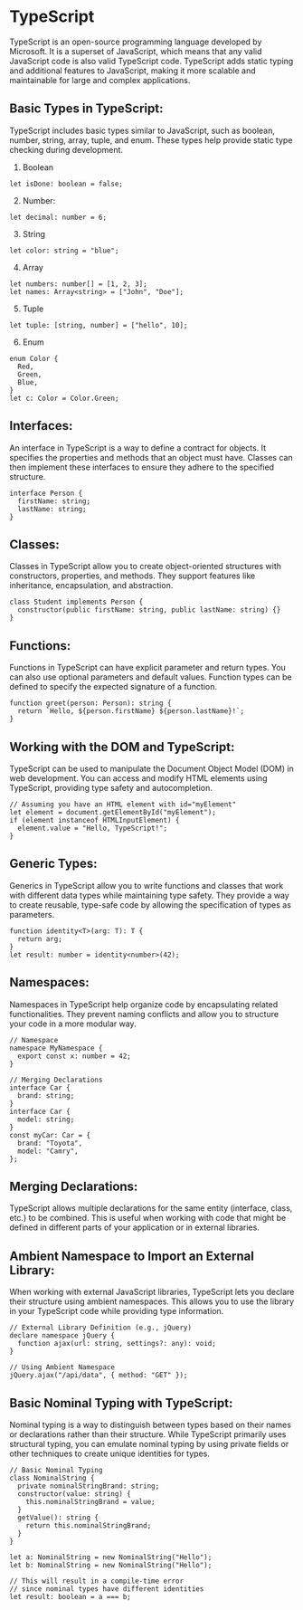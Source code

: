 # TypeScript
TypeScript is an open-source programming language developed by Microsoft. It is a superset of JavaScript, which means that any valid JavaScript code is also valid TypeScript code. TypeScript adds static typing and additional features to JavaScript, making it more scalable and maintainable for large and complex applications.

## Basic Types in TypeScript:
TypeScript includes basic types similar to JavaScript, such as boolean, number, string, array, tuple, and enum. These types help provide static type checking during development.

1. Boolean
```
let isDone: boolean = false;
```

2. Number:
```
let decimal: number = 6;
```

3. String
```
let color: string = "blue";
```

4. Array
```
let numbers: number[] = [1, 2, 3];
let names: Array<string> = ["John", "Doe"];
```

5. Tuple
```
let tuple: [string, number] = ["hello", 10];
```

6. Enum
```
enum Color {
  Red,
  Green,
  Blue,
}
let c: Color = Color.Green;
```


## Interfaces:
An interface in TypeScript is a way to define a contract for objects. It specifies the properties and methods that an object must have. Classes can then implement these interfaces to ensure they adhere to the specified structure.
```
interface Person {
  firstName: string;
  lastName: string;
}
```

## Classes:
Classes in TypeScript allow you to create object-oriented structures with constructors, properties, and methods. They support features like inheritance, encapsulation, and abstraction.
```
class Student implements Person {
  constructor(public firstName: string, public lastName: string) {}
}
```

## Functions:
Functions in TypeScript can have explicit parameter and return types. You can also use optional parameters and default values. Function types can be defined to specify the expected signature of a function.
```
function greet(person: Person): string {
  return `Hello, ${person.firstName} ${person.lastName}!`;
}
```

## Working with the DOM and TypeScript:
TypeScript can be used to manipulate the Document Object Model (DOM) in web development. You can access and modify HTML elements using TypeScript, providing type safety and autocompletion.
```
// Assuming you have an HTML element with id="myElement"
let element = document.getElementById("myElement");
if (element instanceof HTMLInputElement) {
  element.value = "Hello, TypeScript!";
}
```

## Generic Types:
Generics in TypeScript allow you to write functions and classes that work with different data types while maintaining type safety. They provide a way to create reusable, type-safe code by allowing the specification of types as parameters.
```
function identity<T>(arg: T): T {
  return arg;
}
let result: number = identity<number>(42);
```

## Namespaces:
Namespaces in TypeScript help organize code by encapsulating related functionalities. They prevent naming conflicts and allow you to structure your code in a more modular way.
```
// Namespace
namespace MyNamespace {
  export const x: number = 42;
}

// Merging Declarations
interface Car {
  brand: string;
}
interface Car {
  model: string;
}
const myCar: Car = {
  brand: "Toyota",
  model: "Camry",
};
```


## Merging Declarations:
TypeScript allows multiple declarations for the same entity (interface, class, etc.) to be combined. This is useful when working with code that might be defined in different parts of your application or in external libraries.


## Ambient Namespace to Import an External Library:
When working with external JavaScript libraries, TypeScript lets you declare their structure using ambient namespaces. This allows you to use the library in your TypeScript code while providing type information.
```
// External Library Definition (e.g., jQuery)
declare namespace jQuery {
  function ajax(url: string, settings?: any): void;
}

// Using Ambient Namespace
jQuery.ajax("/api/data", { method: "GET" });
```

## Basic Nominal Typing with TypeScript:
Nominal typing is a way to distinguish between types based on their names or declarations rather than their structure. While TypeScript primarily uses structural typing, you can emulate nominal typing by using private fields or other techniques to create unique identities for types.
```
// Basic Nominal Typing
class NominalString {
  private nominalStringBrand: string;
  constructor(value: string) {
    this.nominalStringBrand = value;
  }
  getValue(): string {
    return this.nominalStringBrand;
  }
}

let a: NominalString = new NominalString("Hello");
let b: NominalString = new NominalString("Hello");

// This will result in a compile-time error
// since nominal types have different identities
let result: boolean = a === b; 
```
